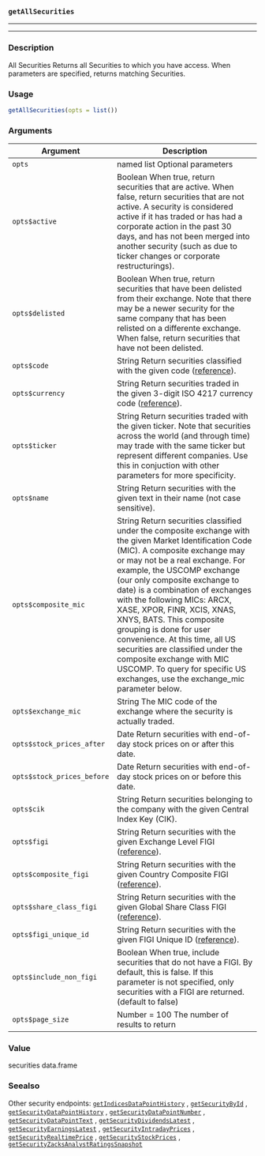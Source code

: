 ### `getAllSecurities`
***
***

### Description

 All Securities
 Returns all Securities to which you have access. When parameters are specified, returns matching Securities.

### Usage
```r
getAllSecurities(opts = list())
```

### Arguments
Argument      |Description
------------- |----------------
```opts```     |     named list Optional parameters
```opts$active```     |     Boolean When true, return securities that are active. When false, return securities that are not active. A security is considered active if it has traded or has had a corporate action in the past 30 days, and has not been merged into another security (such as due to ticker changes or corporate restructurings).
```opts$delisted```     |     Boolean When true, return securities that have been delisted from their exchange. Note that there may be a newer security for the same company that has been relisted on a differente exchange. When false, return securities that have not been delisted.
```opts$code```     |     String Return securities classified with the given code (<a href=&quot;/documentation/security_codes&quot; target=&quot;_blank&quot;>reference</a>).
```opts$currency```     |     String Return securities traded in the given 3-digit ISO 4217 currency code (<a href=&quot;https://en.wikipedia.org/wiki/ISO_4217&quot; target=&quot;_blank&quot;>reference</a>).
```opts$ticker```     |     String Return securities traded with the given ticker. Note that securities across the world (and through time) may trade with the same ticker but represent different companies. Use this in conjuction with other parameters for more specificity.
```opts$name```     |     String Return securities with the given text in their name (not case sensitive).
```opts$composite_mic```     |     String Return securities classified under the composite exchange with the given Market Identification Code (MIC). A composite exchange may or may not be a real exchange.  For example, the USCOMP exchange (our only composite exchange to date) is a combination of exchanges with the following MICs: ARCX, XASE, XPOR, FINR, XCIS, XNAS, XNYS, BATS.  This composite grouping is done for user convenience.  At this time, all US securities are classified under the composite exchange with MIC USCOMP.  To query for specific US exchanges, use the exchange_mic parameter below.
```opts$exchange_mic```     |     String The MIC code of the exchange where the security is actually traded.
```opts$stock_prices_after```     |     Date Return securities with end-of-day stock prices on or after this date.
```opts$stock_prices_before```     |     Date Return securities with end-of-day stock prices on or before this date.
```opts$cik```     |     String Return securities belonging to the company with the given Central Index Key (CIK).
```opts$figi```     |     String Return securities with the given Exchange Level FIGI (<a href=&quot;https://www.openfigi.com/about&quot; target=&quot;_blank&quot;>reference</a>).
```opts$composite_figi```     |     String Return securities with the given Country Composite FIGI (<a href=&quot;https://www.openfigi.com/about&quot; target=&quot;_blank&quot;>reference</a>).
```opts$share_class_figi```     |     String Return securities with the given Global Share Class FIGI (<a href=&quot;https://www.openfigi.com/about&quot; target=&quot;_blank&quot;>reference</a>).
```opts$figi_unique_id```     |     String Return securities with the given FIGI Unique ID (<a href=&quot;https://www.openfigi.com/about&quot; target=&quot;_blank&quot;>reference</a>).
```opts$include_non_figi```     |     Boolean When true, include securities that do not have a FIGI. By default, this is false. If this parameter is not specified, only securities with a FIGI are returned. (default to false)
```opts$page_size```     |     Number = 100 The number of results to return
### Value

 securities data.frame 

### Seealso

 Other security endpoints: [`getIndicesDataPointHistory`](getIndicesDataPointHistory.md) ,
  [`getSecurityById`](getSecurityById.md) ,
  [`getSecurityDataPointHistory`](getSecurityDataPointHistory.md) ,
  [`getSecurityDataPointNumber`](getSecurityDataPointNumber.md) ,
  [`getSecurityDataPointText`](getSecurityDataPointText.md) ,
  [`getSecurityDividendsLatest`](getSecurityDividendsLatest.md) ,
  [`getSecurityEarningsLatest`](getSecurityEarningsLatest.md) ,
  [`getSecurityIntradayPrices`](getSecurityIntradayPrices.md) ,
  [`getSecurityRealtimePrice`](getSecurityRealtimePrice.md) ,
  [`getSecurityStockPrices`](getSecurityStockPrices.md) ,
  [`getSecurityZacksAnalystRatingsSnapshot`](getSecurityZacksAnalystRatingsSnapshot.md) 

